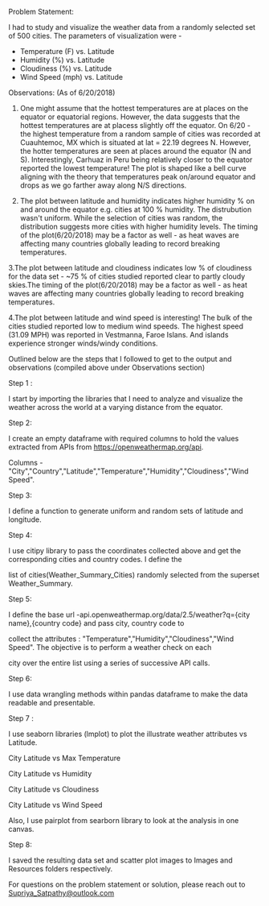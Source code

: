[]("Images\Latitude_vs_Cloudiness.png")
Problem Statement:

I had to study and visualize the weather data from a randomly selected set of 500 cities. The parameters of visualization were -

* Temperature (F) vs. Latitude
* Humidity (%) vs. Latitude
* Cloudiness (%) vs. Latitude
* Wind Speed (mph) vs. Latitude

Observations: (As of 6/20/2018)

1. One might assume that the hottest temperatures are at places on the equator or equatorial regions. However, the data suggests that the hottest temperatures are at placess slightly off the equator. On 6/20 - the highest temperature from a random sample of cities was recorded at Cuauhtemoc, MX which is situated at lat = 22.19 degrees N. However, the hotter temperatures are seen at places around the equator (N and S). Interestingly, Carhuaz in Peru being relatively closer to the equator reported the lowest temperature! The plot is shaped like a bell curve aligning with the theory that temperatures peak on/around equator and drops as we go farther away along N/S directions.

2. The plot between latitude and humidity indicates higher humidity % on and around the equator e.g. cities at 100 % humidity. The distrubution wasn't uniform. While the selection of cities was random, the distribution suggests more cities with higher humidity levels. The timing of the plot(6/20/2018) may be a factor as well - as heat waves are affecting many countries globally leading to record breaking temperatures.

3.The plot between latitude and cloudiness indicates low % of cloudiness for the data set - ~75 % of cities studied reported clear to partly cloudy skies.The timing of the plot(6/20/2018) may be a factor as well - as heat waves are affecting many countries globally leading to record breaking temperatures.

4.The plot between latitude and wind speed is interesting! The bulk of the cities studied reported low to medium wind speeds. The highest speed (31.09 MPH) was reported in Vestmanna, Faroe Islans. And islands experience stronger winds/windy conditions.



Outlined below are the steps that I followed to get to the output and observations (compiled above under Observations section)

Step 1 : 

I start by importing the libraries that I need to analyze and visualize the weather across the world at a varying distance from the equator.


Step 2: 

I create an empty dataframe with required columns to hold the values extracted from APIs from https://openweathermap.org/api. 

Columns - "City","Country","Latitude","Temperature","Humidity","Cloudiness","Wind Speed".


Step 3: 

I define a function to generate uniform and random sets of latitude and longitude.


Step 4: 

I use citipy library to pass the coordinates collected above and get the corresponding cities and country codes. I define the 

list of cities(Weather_Summary_Cities) randomly selected from the superset Weather_Summary.



Step 5: 

I define the base url -api.openweathermap.org/data/2.5/weather?q={city name},{country code} and pass city, country code to 

collect the attributes : "Temperature","Humidity","Cloudiness","Wind Speed". The objective is to perform a weather check on each 

city over the entire list using a series of successive API calls.

  

Step 6: 

I use data wrangling methods within pandas dataframe to make the data readable and presentable.


Step 7 :

I use seaborn libraries (lmplot) to plot the illustrate weather attributes vs Latitude.

City Latitude vs Max Temperature 

City Latitude vs Humidity 

City Latitude vs Cloudiness

City Latitude vs Wind Speed 


Also, I use pairplot from searborn library to look at the analysis in one canvas.

Step 8:

I saved the resulting data set and scatter plot images to Images and Resources folders respectively.

For questions on the problem statement or solution, please reach out to Supriya_Satpathy@outlook.com

